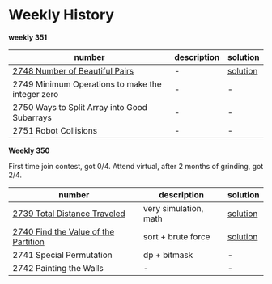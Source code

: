 # Weekly History




**weekly 351**


|number|description|solution|
|---|---|---|
|[2748 Number of Beautiful Pairs](https://leetcode.com/problems/number-of-beautiful-pairs/description/)|-|[solution](../../leetcode/2748-number-of-beautiful-pairs/index.md)|
|2749 Minimum Operations to make the integer zero|-|-|
|2750 Ways to Split Array into Good Subarrays|-|-|
|2751 Robot Collisions|-|-|


**Weekly 350**

First time join contest, got 0/4. Attend virtual, after 2 months of grinding, got 2/4.

|number|description|solution|
|---|---|---|
|[2739 Total Distance Traveled](https://leetcode.com/problems/total-distance-traveled/description/)|very simulation, math|[solution](../../leetcode/2739-total-distance-traveled/index.md)|
|[2740 Find the Value of the Partition](https://leetcode.com/problems/find-the-value-of-the-partition/description/)|sort + brute force|[solution](../../leetcode/2740-find-the-value-of-the-partition/index.md)|
|2741 Special Permutation|dp + bitmask|-|
|2742 Painting the Walls|-|-|

